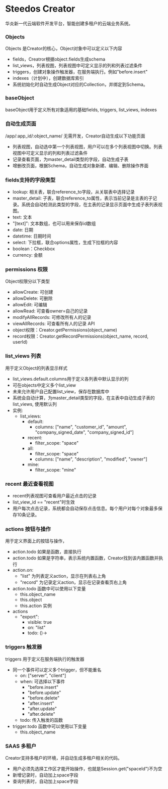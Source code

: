 # Steedos Creator
华炎新一代云端软件开发平台，智能创建多租户的云端业务系统。

### Objects
Objects 是Creator的核心，Object对象中可以定义以下内容
- fields，Creatror根据object.fields生成schema
- list_views，列表视图，列表视图中可定义显示的列和列表过滤条件
- triggers，创建对象操作触发器，在服务端执行。例如"before.insert"
- indexes（计划中），创建数据库索引
- 系统初始化时自动生成Object对应的Collection，并绑定到Schema。

### baseObject
baseObject用于定义所有对象适用的基础fields, triggers, list_views, indexes

### 自动生成页面
/app/:app_id/:object_name/
无需开发，Creator自动生成以下功能页面
- 列表视图，自动选中第一个列表视图，用户可以在多个列表视图中切换。列表视图中可定义显示的列和列表过滤条件
- 记录查看页面，为master_detail类型的字段，自动生成子表
- 增删改页面，根据Schema，自动生成对象新建、编辑、删除操作界面

### fields支持的字段类型
- lookup: 相关表，联合reference_to字段，从关联表中选择记录
- master_detail: 子表，联合reference_to属性，表示当前记录是主表的子记录。系统会自动检测此类型的字段，在主表的记录显示页面中生成子表列表视图。
- text: 文本
- "[text]": 文本数组，也可以用来保存id数组
- date: 日期
- datetime: 日期时间
- select: 下拉框，联合options属性，生成下拉框的内容
- boolean：Checkbox
- currency: 金额

### permissions 权限
Object权限分以下类型
- allowCreate: 可创建
- allowDelete: 可删除
- allowEdit: 可编辑
- allowRead: 可查看owner=自己的记录
- modifyAllRecords: 可修改所有人的记录
- viewAllRecords: 可查看所有人的记录
API
- object权限：Creator.getPermissions(object_name)
- record权限：Creator.getRecordPermissions(object_name, record, userId)

### list_views 列表
用于定义Object的列表显示样式
- list_views.default.columns用于定义各列表中默认显示的列
- 可在objects中定义多个list_view
- 未来允许用户自己配置list_view，保存在数据库中
- 系统会自动计算，为master_detail类型的字段，在主表中自动生成子表的list_views, 使用默认列
- 实例:
	- list_views:
		- default:
			- columns: ["name", "customer_id", "amount", "company_signed_date", "company_signed_id"]
		- recent:
			- filter_scope: "space"
		- all:
			- filter_scope: "space"
			- columns: ["name", "description", "modified", "owner"]
		- mine:
			- filter_scope: "mine"

### recent 最近查看视图
- recent列表视图可查看用户最近点击的记录
- list_view_id == "recent"时生效
- 用户每次点击记录，系统都会自动保存点击信息。每个用户对每个对象最多保存10条记录。


### actions 按钮与操作

用于定义界面上的按钮与操作，
- action.todo 如果是函数，直接执行
- action.todo 如果是字符串，表示系统内置函数，Creator找到该内置函数并执行
- action.on: 
  - "list" 为列表定义action，显示在列表右上角
  - "record" 为记录定义action，显示在记录查看页右上角
- action.todo 函数中可以使用以下变量
  - this.object_name
  - this.object
  - this.action
实例
- actions
  - "export":
    - visible: true
    - on: "list"
    - todo: ()->

### triggers 触发器
triggers 用于定义在服务端执行的触发器
- 同一个事件可以定义多个trigger，但不能重名
    - on: ["server", "client"]
    - when: 可选择以下事件
		- "before.insert"
		- "before.update"
		- "before.delete"
		- "after.insert"
		- "after.update"
		- "after.delete"
    - todo: 传入触发的函数
- trigger.todo 函数中可以使用以下变量
  - this.object_name


### SAAS 多租户
Creator支持多租户的环境，并自动生成多租户相关的代码。
- 用户必须先选择工作区才能开始操作，也就是Session.get("spaceId")不为空
- 新增记录时，自动加上space字段
- 查询列表时，自动加上space字段
